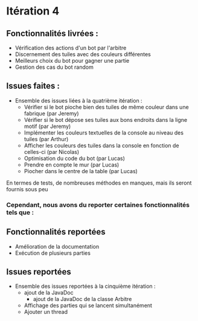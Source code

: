 # Itération 4
## Fonctionnalités livrées :
- Vérification des actions d'un bot par l'arbitre
- Discernement des tuiles avec des couleurs différentes
- Meilleurs choix du bot pour gagner une partie
- Gestion des cas du bot random
## Issues faites :
- Ensemble des issues liées à la quatrième itération :
    - Vérifier si le bot pioche bien des tuiles de même couleur dans une fabrique (par Jeremy)
    - Vérifier si le bot dépose ses tuiles aux bons endroits dans la ligne motif (par Jeremy)
    - Implémenter les couleurs textuelles de la console au niveau des tuiles (par Arthur)
    - Afficher les couleurs des tuiles dans la console en fonction de celles-ci (par Nicolas)
    - Optimisation du code du bot (par Lucas)
    - Prendre en compte le mur (par Lucas)
    - Piocher dans le centre de la table (par Lucas)

En termes de tests, de nombreuses méthodes en manques, mais ils seront fournis sous peu


### Cependant, nous avons du reporter certaines fonctionnalités tels que :
## Fonctionnalités reportées
- Amélioration de la documentation
- Exécution de plusieurs parties

## Issues reportées
- Ensemble des issues reportées à la cinquième itération :
  - ajout de la JavaDoc
    - ajout de la JavaDoc de la classe Arbitre
  - Affichage des parties qui se lancent simultanément
  - Ajouter un thread